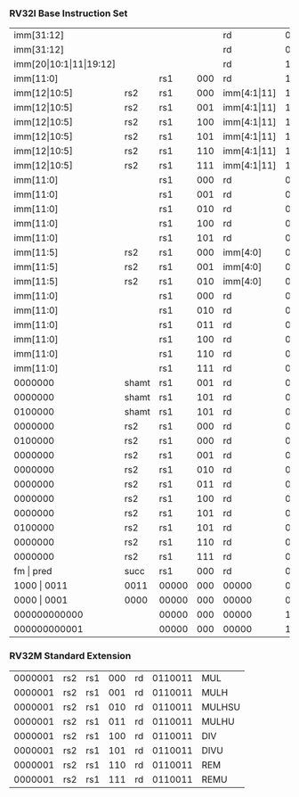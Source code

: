 ### RV32I Base Instruction Set

| | | | | | | |
|-|-|-|-|-|-|-|
|imm[31:12]               |     |      |    |rd           |0110111 | LUI       |
|imm[31:12]               |     |      |    |rd           |0010111 | AUIPC     |
|imm[20\|10:1\|11\|19:12] |     |      |    |rd           |1101111 | JAL       |
|imm[11:0]                |     |rs1   |000 |rd           |1100111 | JALR      |
|imm[12\|10:5]            |rs2  |rs1   |000 |imm[4:1\|11] |1100011 | BEQ       |
|imm[12\|10:5]            |rs2  |rs1   |001 |imm[4:1\|11] |1100011 | BNE       |
|imm[12\|10:5]            |rs2  |rs1   |100 |imm[4:1\|11] |1100011 | BLT       |
|imm[12\|10:5]            |rs2  |rs1   |101 |imm[4:1\|11] |1100011 | BGE       |
|imm[12\|10:5]            |rs2  |rs1   |110 |imm[4:1\|11] |1100011 | BLTU      |
|imm[12\|10:5]            |rs2  |rs1   |111 |imm[4:1\|11] |1100011 | BGEU      |
|imm[11:0]                |     |rs1   |000 |rd           |0000011 | LB        |
|imm[11:0]                |     |rs1   |001 |rd           |0000011 | LH        |
|imm[11:0]                |     |rs1   |010 |rd           |0000011 | LW        |
|imm[11:0]                |     |rs1   |100 |rd           |0000011 | LBU       |
|imm[11:0]                |     |rs1   |101 |rd           |0000011 | LHU       |
|imm[11:5]                |rs2  |rs1   |000 |imm[4:0]     |0100011 | SB        |
|imm[11:5]                |rs2  |rs1   |001 |imm[4:0]     |0100011 | SH        |
|imm[11:5]                |rs2  |rs1   |010 |imm[4:0]     |0100011 | SW        |
|imm[11:0]                |     |rs1   |000 |rd           |0010011 | ADDI      |
|imm[11:0]                |     |rs1   |010 |rd           |0010011 | SLTI      |
|imm[11:0]                |     |rs1   |011 |rd           |0010011 | SLTIU     |
|imm[11:0]                |     |rs1   |100 |rd           |0010011 | XORI      |
|imm[11:0]                |     |rs1   |110 |rd           |0010011 | ORI       |
|imm[11:0]                |     |rs1   |111 |rd           |0010011 | ANDI      |
|0000000                  |shamt|rs1   |001 |rd           |0010011 | SLLI      |
|0000000                  |shamt|rs1   |101 |rd           |0010011 | SRLI      |
|0100000                  |shamt|rs1   |101 |rd           |0010011 | SRAI      |
|0000000                  |rs2  |rs1   |000 |rd           |0110011 | ADD       |
|0100000                  |rs2  |rs1   |000 |rd           |0110011 | SUB       |
|0000000                  |rs2  |rs1   |001 |rd           |0110011 | SLL       |
|0000000                  |rs2  |rs1   |010 |rd           |0110011 | SLT       |
|0000000                  |rs2  |rs1   |011 |rd           |0110011 | SLTU      |
|0000000                  |rs2  |rs1   |100 |rd           |0110011 | XOR       |
|0000000                  |rs2  |rs1   |101 |rd           |0110011 | SRL       |
|0100000                  |rs2  |rs1   |101 |rd           |0110011 | SRA       |
|0000000                  |rs2  |rs1   |110 |rd           |0110011 | OR        |
|0000000                  |rs2  |rs1   |111 |rd           |0110011 | AND       |
|fm      \| pred          |succ |rs1   |000 |rd           |0001111 | FENCE     |
|1000    \| 0011          |0011 |00000 |000 |00000        |0001111 | FENCE.TSO |
|0000    \| 0001          |0000 |00000 |000 |00000        |0001111 | PAUSE     |
|000000000000             |     |00000 |000 |00000        |1110011 | ECALL     |
|000000000001             |     |00000 |000 |00000        |1110011 | EBREAK    |

### RV32M Standard Extension

| | | | | | | |
|-|-|-|-|-|-|-|
|0000001                  |rs2  |rs1   |000 |rd           |0110011 | MUL      |
|0000001                  |rs2  |rs1   |001 |rd           |0110011 | MULH     |
|0000001                  |rs2  |rs1   |010 |rd           |0110011 | MULHSU   |
|0000001                  |rs2  |rs1   |011 |rd           |0110011 | MULHU    |
|0000001                  |rs2  |rs1   |100 |rd           |0110011 | DIV      |
|0000001                  |rs2  |rs1   |101 |rd           |0110011 | DIVU     |
|0000001                  |rs2  |rs1   |110 |rd           |0110011 | REM      |
|0000001                  |rs2  |rs1   |111 |rd           |0110011 | REMU     |
